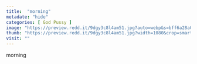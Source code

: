 ```yaml
---
title:  "morning"
metadate: "hide"
categories: [ God Pussy ]
image: "https://preview.redd.it/9dgy3c8l4am51.jpg?auto=webp&s=bff6a28a04fddb7f26a96068c415898f75c3f880"
thumb: "https://preview.redd.it/9dgy3c8l4am51.jpg?width=1080&crop=smart&auto=webp&s=b020e69bcc056b66b2bf7c722d2a04699d4c6315"
visit: ""
---
```

morning
